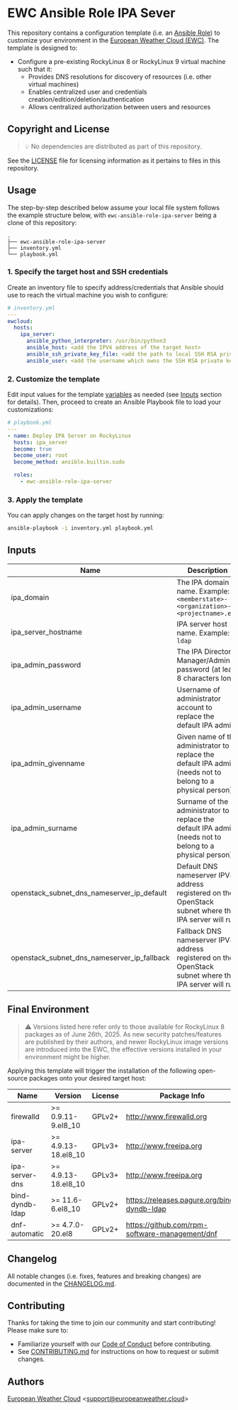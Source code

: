 # EWC Ansible Role IPA Sever

This repository contains a configuration template 
(i.e. an [Ansible Role](https://docs.ansible.com/ansible/latest/playbook_guide/playbooks_reuse_roles.html)) 
to customize your environment in the
[European Weather Cloud (EWC)](https://europeanweather.cloud/).
The template is designed to:
* Configure a pre-existing RockyLinux 8 or RockyLinux 9 virtual machine such that it:
  * Provides DNS resolutions for discovery of resources (i.e. other virtual machines)
  * Enables centralized user and credentials creation/edition/deletion/authentication
  * Allows centralized authorization between users and resources

## Copyright and License
>💡 No dependencies are distributed as part of this repository.

See the [LICENSE](./LICENSE) file for licensing information as it pertains to
files in this repository.

## Usage

The step-by-step described below assume your local file system follows the 
example structure below, with `ewc-ansible-role-ipa-server` being a clone of this
repository:
```
.
├── ewc-ansible-role-ipa-server
├── inventory.yml
└── playbook.yml
```

### 1. Specify the target host and SSH credentials
Create an inventory file to specify address/credentials that Ansible should use
to reach the virtual machine you wish to configure:
```yaml
# inventory.yml
---
ewcloud:
  hosts:
    ipa_server:
      ansible_python_interpreter: /usr/bin/python3
      ansible_host: <add the IPV4 address of the target host>
      ansible_ssh_private_key_file: <add the path to local SSH RSA private key file>
      ansible_user: <add the username which owns the SSH RSA private key >
```
### 2. Customize the template

Edit input values for the template [variables](./vars/main.yml) as needed (see
[Inputs](#inputs) section for details).
Then, proceed to create an Ansible Playbook file to load your customizations: 

```yaml
# playbook.yml
---
- name: Deploy IPA Server on RockyLinux
  hosts: ipa_server
  become: true
  become_user: root
  become_method: ansible.builtin.sudo

  roles:
    - ewc-ansible-role-ipa-server

```

### 3. Apply the template


You can apply changes on the target host by running:
```bash
ansible-playbook -i inventory.yml playbook.yml
```

## Inputs

| Name | Description | Type | Default | Required |
|------|-------------|------|---------|----------|
| ipa_domain |The IPA domain name. Example: `<memberstate>-<organization>-<projectname>.ewc` | `string` | n/a | yes |
| ipa_server_hostname | IPA server host name. Example: `ldap` | `string`| n/a | yes |
| ipa_admin_password | The IPA Directory Manager/Admin password (at least 8 characters long) | `string` | n/a | yes |
| ipa_admin_username | Username of administrator account to replace the default IPA admin | `string` | n/a | yes |
| ipa_admin_givenname | Given name of the administrator to replace the default IPA admin (needs not to belong to a physical person)  | `string` | `EWC` | yes |
| ipa_admin_surname | Surname of the administrator to replace the default IPA admin (needs not to belong to a physical person) | `string` | `IPAADMIN` | yes |
| openstack_subnet_dns_nameserver_ip_default | Default DNS nameserver IPV4 address registered on the OpenStack subnet where the IPA server will run | `string` | `1.1.1.1` | yes |
| openstack_subnet_dns_nameserver_ip_fallback | Fallback DNS nameserver IPV4 address registered on the OpenStack subnet where the IPA server will run | `string` | `8.8.8.8` | yes |


## Final Environment
>⚠️ Versions listed here refer only to those available for RockyLinux 8
packages as of June 26th, 2025. As new security patches/features are 
published by their authors, and newer RockyLinux image versions are 
introduced into the EWC, the effective versions installed in your 
environment might be higher.

Applying this template will trigger the installation of the following 
open-source packages onto your desired target host:

| Name | Version | License | Package Info |
|------|---------|---------|--------------|
| firewalld | >= 0.9.11-9.el8_10 | GPLv2+ | http://www.firewalld.org |
| ipa-server | >= 4.9.13-18.el8_10 | GPLv3+ | http://www.freeipa.org |
| ipa-server-dns | >= 4.9.13-18.el8_10 | GPLv3+ | http://www.freeipa.org |
| bind-dyndb-ldap | >= 11.6-6.el8_10| GPLv2+ | https://releases.pagure.org/bind-dyndb-ldap |
| dnf-automatic | >= 4.7.0-20.el8 | GPLv2+ | https://github.com/rpm-software-management/dnf |


## Changelog
All notable changes (i.e. fixes, features and breaking changes) are documented 
in the [CHANGELOG.md](./CHANGELOG.md).

## Contributing

Thanks for taking the time to join our community and start contributing!
Please make sure to:
* Familiarize yourself with our [Code of Conduct](./CODE_OF_CONDUCT.md) before 
contributing.
* See [CONTRIBUTING.md](./CONTRIBUTING.md) for instructions on how to request 
or submit changes.

## Authors

[European Weather Cloud](http://support.europeanweather.cloud/) 
<[support@europeanweather.cloud](mailto:support@europeanweather.cloud)>
